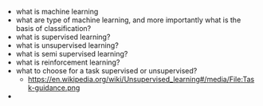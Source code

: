 - what is machine learning
- what are type of machine learning, and more importantly what is the basis of classification?
- what is supervised learning?
- what is unsupervised learning?
- what is semi supervised learning?
- what is reinforcement learning?
- what to choose for a task supervised or unsupervised?
	- https://en.wikipedia.org/wiki/Unsupervised_learning#/media/File:Task-guidance.png
- 
